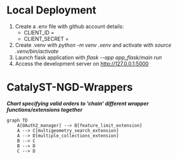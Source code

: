 # Local Deployment
1. Create a .env file with github account details:
    - CLIENT_ID =
    - CLIENT_SECRET =
2. Create .venv with _python -m venv .venv_ and activate with _source .venv/bin/activate_
3. Launch flask application with _flask --app app\_flask/main run_
4. Access the development server on http://127.0.0.1:5000

# CatalyST-NGD-Wrappers

***Chart specifying valid orders to 'chain' different wrapper functions/extensions together***

```mermaid
graph TD
    A[OAuth2_manager] --> B[feature_limit_extension]
    A --> C[multigeometry_search_extension]
    A --> D[multiple_collections_extension]
    B --> C
    B --> D
    C --> D
```